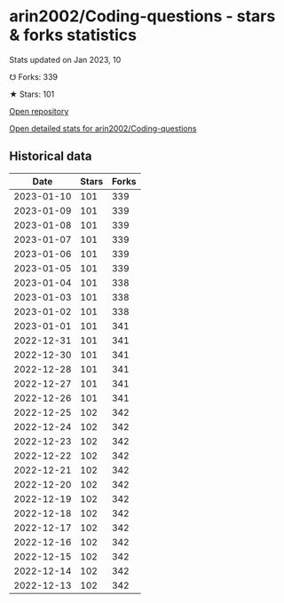 # arin2002/Coding-questions - stars & forks statistics

Stats updated on Jan 2023, 10

☋ Forks: 339

★ Stars: 101

[Open repository](https://github.com/arin2002/Coding-questions)

[Open detailed stats for arin2002/Coding-questions](https://reviewgithub.com/rep/arin2002/Coding-questions)

## Historical data
| Date | Stars | Forks |
|------|-------|-------|
| 2023-01-10 | 101 | 339 | 
| 2023-01-09 | 101 | 339 | 
| 2023-01-08 | 101 | 339 | 
| 2023-01-07 | 101 | 339 | 
| 2023-01-06 | 101 | 339 | 
| 2023-01-05 | 101 | 339 | 
| 2023-01-04 | 101 | 338 | 
| 2023-01-03 | 101 | 338 | 
| 2023-01-02 | 101 | 338 | 
| 2023-01-01 | 101 | 341 | 
| 2022-12-31 | 101 | 341 | 
| 2022-12-30 | 101 | 341 | 
| 2022-12-28 | 101 | 341 | 
| 2022-12-27 | 101 | 341 | 
| 2022-12-26 | 101 | 341 | 
| 2022-12-25 | 102 | 342 | 
| 2022-12-24 | 102 | 342 | 
| 2022-12-23 | 102 | 342 | 
| 2022-12-22 | 102 | 342 | 
| 2022-12-21 | 102 | 342 | 
| 2022-12-20 | 102 | 342 | 
| 2022-12-19 | 102 | 342 | 
| 2022-12-18 | 102 | 342 | 
| 2022-12-17 | 102 | 342 | 
| 2022-12-16 | 102 | 342 | 
| 2022-12-15 | 102 | 342 | 
| 2022-12-14 | 102 | 342 | 
| 2022-12-13 | 102 | 342 | 

